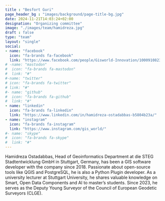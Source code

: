 ```yaml
---
title : "Besfort Guri"
page_header_bg : "images/background/page-title-bg.jpg"
date: 2024-11-21T14:03:24+02:00
designation: "Organizing committee"
image: "./images/team/hamidreza.jpg"
draft : false
type: "team"
layout: "single"
social:
- name: "facebook"
  icon: "fa-brands fa-facebook"
  link: "https://www.facebook.com/people/Gisworld-Innovation/100091082345580/"
# -name: "mastodon"
#  icon: "fa-brands fa-mastodon"
#  link: "#"
#-name: "twitter"
# icon: "fa-brands fa-twitter"
# link: "#"
#- name: "github"
#  icon: "fa-brands fa-github"
#  link: "#"
- name: "linkedin"
  icon: "fa-brands fa-linkedin"
  link: "https://www.linkedin.com/in/hamidreza-ostadabbas-b5804b23a/"
- name: "instagram"
  icon: "fa-brands fa-instagram"
  link: "https://www.instagram.com/gis_world/"
#- name: "skype"
#  icon: "fa-brands fa-skype"
#  link: "#"
---
```


Hamidreza Ostadabbas, Head of Geoinformatics Department at die STEG
Stadtentwicklung GmbH in Stuttgart, Germany, has been a GIS software developer
with the company since 2018. Passionate about open-source tools like QGIS and
PostgreSQL, he is also a Python Plugin developer. As a university lecturer at
Stuttgart University, he shares valuable knowledge on Smart, Open Data
Components and AI to master’s students. Since 2023, he serves as the Deputy
Young Surveyor of the Council of European Geodetic Surveyors (CLGE).
